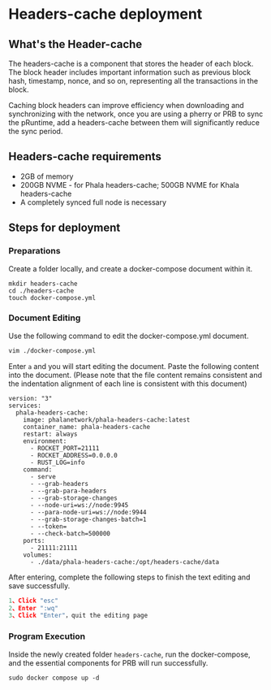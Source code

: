 # Headers-cache deployment

## What's the Header-cache

The headers-cache is a component that stores the header of each block. The block header includes important information such as previous block hash, timestamp, nonce, and so on, representing all the transactions in the block.

Caching block headers can improve efficiency when downloading and synchronizing with the network, once you are using a pherry or PRB to sync the pRuntime, add a headers-cache between them will significantly reduce the sync period.

## Headers-cache requirements

* 2GB of memory
* 200GB NVME - for Phala headers-cache; 500GB NVME for Khala headers-cache
* A completely synced full node is necessary

## Steps for deployment

### Preparations

Create a folder locally, and create a docker-compose document within it.

```
mkdir headers-cache
cd ./headers-cache
touch docker-compose.yml
```

### Document Editing

Use the following command to edit the docker-compose.yml document.

```bash
vim ./docker-compose.yml 
```

Enter `a` and you will start editing the document. Paste the following content into the document. (Please note that the file content remains consistent and the indentation alignment of each line is consistent with this document)

```
version: "3"
services:
  phala-headers-cache:
    image: phalanetwork/phala-headers-cache:latest
    container_name: phala-headers-cache
    restart: always
    environment:
      - ROCKET_PORT=21111
      - ROCKET_ADDRESS=0.0.0.0
      - RUST_LOG=info
    command:
      - serve
      - --grab-headers
      - --grab-para-headers
      - --grab-storage-changes
      - --node-uri=ws://node:9945
      - --para-node-uri=ws://node:9944
      - --grab-storage-changes-batch=1
      - --token=
      - --check-batch=500000
    ports:
      - 21111:21111
    volumes:
      - ./data/phala-headers-cache:/opt/headers-cache/data
```

After entering, complete the following steps to finish the text editing and save successfully.

```javascript
1、Click "esc"
2、Enter ":wq"
3、Click "Enter"，quit the editing page
```

### Program Execution

Inside the newly created folder `headers-cache`, run the docker-compose, and the essential components for PRB will run successfully.

```
sudo docker compose up -d
```
